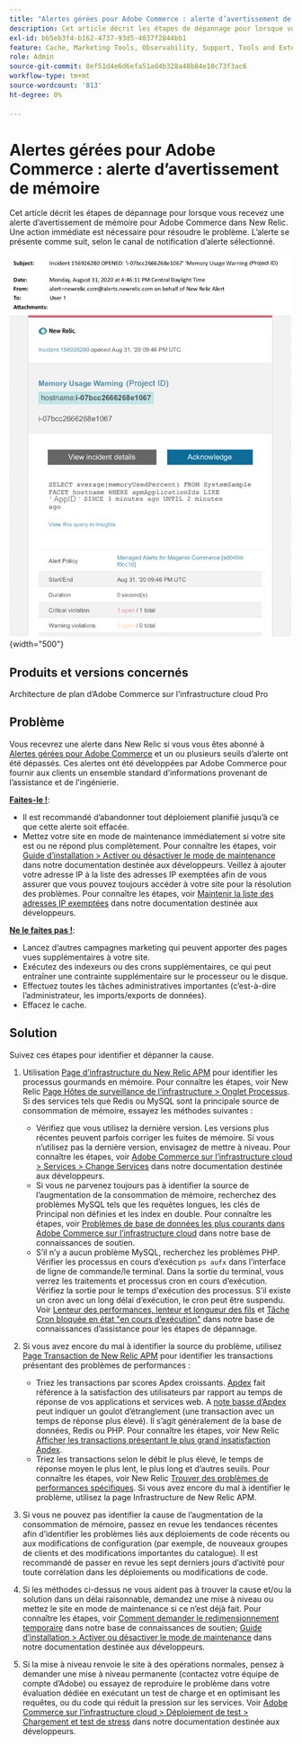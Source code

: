 ```yaml
---
title: "Alertes gérées pour Adobe Commerce : alerte d’avertissement de mémoire"
description: Cet article décrit les étapes de dépannage pour lorsque vous recevez une alerte d’avertissement de mémoire pour Adobe Commerce dans New Relic. Une action immédiate est nécessaire pour résoudre le problème. L’alerte se présente comme suit, selon le canal de notification d’alerte sélectionné.
exl-id: bb5eb3f4-b162-4737-93d5-4037f2844bb1
feature: Cache, Marketing Tools, Observability, Support, Tools and External Services
role: Admin
source-git-commit: 8ef51d4e6d6efa51ad4b328a48b84e10c73f3ac6
workflow-type: tm+mt
source-wordcount: '813'
ht-degree: 0%

---
```


# Alertes gérées pour Adobe Commerce : alerte d’avertissement de mémoire

Cet article décrit les étapes de dépannage pour lorsque vous recevez une alerte d’avertissement de mémoire pour Adobe Commerce dans New Relic. Une action immédiate est nécessaire pour résoudre le problème. L’alerte se présente comme suit, selon le canal de notification d’alerte sélectionné.

![avertissement de mémoire](assets/memory-warning-magento-managed.png){width="500"}

## Produits et versions concernés

Architecture de plan d’Adobe Commerce sur l’infrastructure cloud Pro

## Problème

Vous recevrez une alerte dans New Relic si vous vous êtes abonné à [Alertes gérées pour Adobe Commerce](/help/support-tools/managed-alerts-for-adobe-commerce/managed-alerts-for-magento-commerce.md) et un ou plusieurs seuils d’alerte ont été dépassés. Ces alertes ont été développées par Adobe Commerce pour fournir aux clients un ensemble standard d’informations provenant de l’assistance et de l’ingénierie.

<u>**Faites-le !**</u>:

* Il est recommandé d’abandonner tout déploiement planifié jusqu’à ce que cette alerte soit effacée.
* Mettez votre site en mode de maintenance immédiatement si votre site est ou ne répond plus complètement. Pour connaître les étapes, voir [Guide d’installation > Activer ou désactiver le mode de maintenance](https://devdocs.magento.com/guides/v2.4/install-gde/install/cli/install-cli-subcommands-maint.html?itm_source=devdocs&amp;itm_medium=search_page&amp;itm_campaign=federated_search&amp;itm_term=mainten) dans notre documentation destinée aux développeurs. Veillez à ajouter votre adresse IP à la liste des adresses IP exemptées afin de vous assurer que vous pouvez toujours accéder à votre site pour la résolution des problèmes. Pour connaître les étapes, voir [Maintenir la liste des adresses IP exemptées](https://devdocs.magento.com/guides/v2.4/install-gde/install/cli/install-cli-subcommands-maint.html?itm_source=devdocs&amp;itm_medium=search_page&amp;itm_campaign=federated_search&amp;itm_term=mainten#instgde-cli-maint-exempt) dans notre documentation destinée aux développeurs.

<u>**Ne le faites pas !**</u>:

* Lancez d’autres campagnes marketing qui peuvent apporter des pages vues supplémentaires à votre site.
* Exécutez des indexeurs ou des crons supplémentaires, ce qui peut entraîner une contrainte supplémentaire sur le processeur ou le disque.
* Effectuez toutes les tâches administratives importantes (c’est-à-dire l’administrateur, les imports/exports de données).
* Effacez le cache.

## Solution

Suivez ces étapes pour identifier et dépanner la cause.

1. Utilisation [Page d’infrastructure du New Relic APM](https://docs.newrelic.com/docs/infrastructure/infrastructure-ui-pages/infra-hosts-ui-page/) pour identifier les processus gourmands en mémoire. Pour connaître les étapes, voir New Relic [Page Hôtes de surveillance de l’infrastructure > Onglet Processus](https://docs.newrelic.com/docs/infrastructure/infrastructure-ui-pages/infra-hosts-ui-page/#processes). Si des services tels que Redis ou MySQL sont la principale source de consommation de mémoire, essayez les méthodes suivantes :

   * Vérifiez que vous utilisez la dernière version. Les versions plus récentes peuvent parfois corriger les fuites de mémoire. Si vous n’utilisez pas la dernière version, envisagez de mettre à niveau. Pour connaître les étapes, voir [Adobe Commerce sur l’infrastructure cloud > Services > Change Services](https://experienceleague.adobe.com/docs/commerce-cloud-service/user-guide/configure/service/services-yaml.html) dans notre documentation destinée aux développeurs.
   * Si vous ne parvenez toujours pas à identifier la source de l’augmentation de la consommation de mémoire, recherchez des problèmes MySQL tels que les requêtes longues, les clés de Principal non définies et les index en double. Pour connaître les étapes, voir [Problèmes de base de données les plus courants dans Adobe Commerce sur l’infrastructure cloud](https://experienceleague.adobe.com/docs/commerce-operations/implementation-playbook/best-practices/maintenance/resolve-database-performance-issues.html) dans notre base de connaissances de soutien.
   * S’il n’y a aucun problème MySQL, recherchez les problèmes PHP. Vérifier les processus en cours d’exécution `ps aufx` dans l’interface de ligne de commande/le terminal. Dans la sortie du terminal, vous verrez les traitements et processus cron en cours d’exécution. Vérifiez la sortie pour le temps d&#39;exécution des processus. S’il existe un cron avec un long délai d’exécution, le cron peut être suspendu. Voir [Lenteur des performances, lenteur et longueur des fils](/help/troubleshooting/miscellaneous/slow-performance-slow-and-long-running-crons.md) et [Tâche Cron bloquée en état &quot;en cours d’exécution&quot;](/help/troubleshooting/miscellaneous/cron-job-is-stuck-in-running-status.md) dans notre base de connaissances d’assistance pour les étapes de dépannage.

1. Si vous avez encore du mal à identifier la source du problème, utilisez [Page Transaction de New Relic APM](https://docs.newrelic.com/docs/apm/applications-menu/monitoring/transactions-page-find-specific-performance-problems) pour identifier les transactions présentant des problèmes de performances :

   * Triez les transactions par scores Apdex croissants. [Apdex](https://docs.newrelic.com/docs/apm/new-relic-apm/apdex/apdex-measure-user-satisfaction) fait référence à la satisfaction des utilisateurs par rapport au temps de réponse de vos applications et services web. A [note basse d’Apdex](/help/support-tools/managed-alerts-for-adobe-commerce/managed-alerts-for-magento-commerce-apdex-warning-alert.md) peut indiquer un goulot d’étranglement (une transaction avec un temps de réponse plus élevé). Il s’agit généralement de la base de données, Redis ou PHP. Pour connaître les étapes, voir New Relic [Afficher les transactions présentant le plus grand insatisfaction Apdex](https://docs.newrelic.com/docs/apm/new-relic-apm/apdex/view-your-apdex-score#apdex-dissat).
   * Triez les transactions selon le débit le plus élevé, le temps de réponse moyen le plus lent, le plus long et d’autres seuils. Pour connaître les étapes, voir New Relic [Trouver des problèmes de performances spécifiques](https://docs.newrelic.com/docs/apm/applications-menu/monitoring/transactions-page-find-specific-performance-problems). Si vous avez encore du mal à identifier le problème, utilisez la page Infrastructure de New Relic APM.

1. Si vous ne pouvez pas identifier la cause de l’augmentation de la consommation de mémoire, passez en revue les tendances récentes afin d’identifier les problèmes liés aux déploiements de code récents ou aux modifications de configuration (par exemple, de nouveaux groupes de clients et des modifications importantes du catalogue). Il est recommandé de passer en revue les sept derniers jours d’activité pour toute corrélation dans les déploiements ou modifications de code.

1. Si les méthodes ci-dessus ne vous aident pas à trouver la cause et/ou la solution dans un délai raisonnable, demandez une mise à niveau ou mettez le site en mode de maintenance si ce n’est déjà fait. Pour connaître les étapes, voir [Comment demander le redimensionnement temporaire](/help/how-to/general/how-to-request-temporary-magento-upsize.md) dans notre base de connaissances de soutien; [Guide d’installation > Activer ou désactiver le mode de maintenance](https://devdocs.magento.com/guides/v2.4/install-gde/install/cli/install-cli-subcommands-maint.html?itm_source=devdocs&amp;itm_medium=search_page&amp;itm_campaign=federated_search&amp;itm_term=mainten) dans notre documentation destinée aux développeurs.

1. Si la mise à niveau renvoie le site à des opérations normales, pensez à demander une mise à niveau permanente (contactez votre équipe de compte d’Adobe) ou essayez de reproduire le problème dans votre évaluation dédiée en exécutant un test de charge et en optimisant les requêtes, ou du code qui réduit la pression sur les services. Voir [Adobe Commerce sur l’infrastructure cloud > Déploiement de test > Chargement et test de stress](https://devdocs.magento.com/cloud/live/stage-prod-test.html#loadtest) dans notre documentation destinée aux développeurs.
